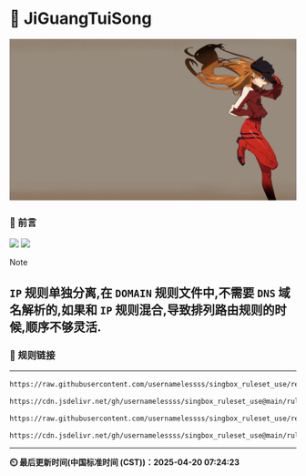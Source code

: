 
# 🧸 JiGuangTuiSong
![](https://raw.githubusercontent.com/usernamelessss/picture-bed/main/images/202504042256831.jpg)
### 📣 前言
![](https://shields.io/badge/-移除重复规则-ff69b4) ![](https://shields.io/badge/-IP&nbsp;规则单独存放不与&nbsp;DOMAIN&nbsp;等混合-green)
> [!NOTE]
**`IP` 规则单独分离,在 `DOMAIN` 规则文件中,不需要 `DNS` 域名解析的,如果和 `IP` 规则混合,导致排列路由规则的时候,顺序不够灵活.**
---

###  🔗 规则链接
---

```url
https://raw.githubusercontent.com/usernamelessss/singbox_ruleset_use/refs/heads/main/rule/JiGuangTuiSong/JiGuangTuiSong_No_IP.json
```

```url
https://cdn.jsdelivr.net/gh/usernamelessss/singbox_ruleset_use@main/rule/JiGuangTuiSong/JiGuangTuiSong_No_IP.json
```

```url
https://raw.githubusercontent.com/usernamelessss/singbox_ruleset_use/refs/heads/main/rule/JiGuangTuiSong/JiGuangTuiSong_No_IP.srs
```

```url
https://cdn.jsdelivr.net/gh/usernamelessss/singbox_ruleset_use@main/rule/JiGuangTuiSong/JiGuangTuiSong_No_IP.srs
```

---
**⏲️ 最后更新时间(中国标准时间 (CST))：2025-04-20 07:24:23**